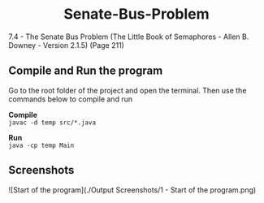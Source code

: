 <h1 align="center"> Senate-Bus-Problem </h1>  

7.4 - The Senate Bus Problem (The Little Book of Semaphores - Allen B. Downey - Version 2.1.5) (Page 211)

## Compile and Run the program

Go to the root folder of the project and open the terminal. Then use the commands below to compile and run

**Compile**  
`javac -d temp src/*.java`

**Run**    
`java -cp temp Main`

## Screenshots

![Start of the program](./Output Screenshots/1 - Start of the program.png)
